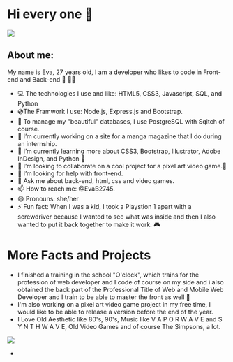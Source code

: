 # Hi every one 👋

<img src="https://media.giphy.com/media/lArQw5Z7Ejb0c/giphy.gif"/>

## About me:

My name is Eva, 27 years old, I am a developer who likes to code in Front-end and Back-end 💜 🙋‍♀️

<ilg src ="https://media.giphy.com/media/xT5LMxHXgSQk16WDks/giphy.gif"/>

- 💻 The technologies I use and like: HTML5, CSS3, Javascript, SQL, and Python
- 💿The Framwork I use: Node.js, Express.js and Bootstrap.
- 💾 To manage my "beautiful" databases, I use PostgreSQL with Sqitch of course.
- 🔭 I’m currently working on a site for a manga magazine that I do during an internship.
- 🌱 I’m currently learning more about CSS3, Bootstrap, Illustrator, Adobe InDesign, and Python 🐍
- 👯 I’m looking to collaborate on a cool project for a pixel art video game.:space_invader:
- 🤔 I’m looking for help with front-end.
- 💬 Ask me about back-end, html, css and video games.
- 📫 How to reach me: @EvaB2745.
- 😄 Pronouns: she/her 
- ⚡ Fun fact: When I was a kid, I took a Playstion 1 apart with a screwdriver because I wanted to see what was inside and then I also wanted to put it back together to make it work. 🎮

# More Facts and Projects

- I finished a training in the school "O'clock", which trains for the profession of web developer and I code of course on my side and i also obtained the back part of the Professional Title of Web and Mobile Web Developer and I train to be able to master the front as well :muscle:
- I'm also working on a pixel art video game project in my free time, I would like to be able to release a version before the end of the year.
- I Love Old Aesthetic like 80's, 90's, Music like  V A P O R W A V E  and  S Y N T H W A V E,  Old Video Games and of course The Simpsons, a lot. 

<img src="https://media.giphy.com/media/l2Je3TK1IJz5bqbm0/giphy.gif"/>


- 
<!--
**DoesNotCompute2745/DoesNotCompute2745** is a ✨ _special_ ✨ repository because its `README.md` (this file) appears on your GitHub profile.
-
-->

